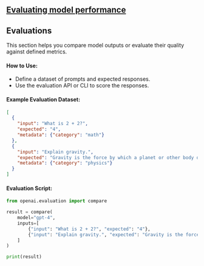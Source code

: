 ## [Evaluating model performance](https://platform.openai.com/docs/guides/evals)

## **Evaluations**
This section helps you compare model outputs or evaluate their quality against defined metrics.

#### How to Use:
- Define a dataset of prompts and expected responses.
- Use the evaluation API or CLI to score the responses.

#### Example Evaluation Dataset:
```json
[
  {
    "input": "What is 2 + 2?",
    "expected": "4",
    "metadata": {"category": "math"}
  },
  {
    "input": "Explain gravity.",
    "expected": "Gravity is the force by which a planet or other body draws objects toward its center.",
    "metadata": {"category": "physics"}
  }
]
```

#### Evaluation Script:
```python
from openai.evaluation import compare

result = compare(
    model="gpt-4",
    inputs=[
        {"input": "What is 2 + 2?", "expected": "4"},
        {"input": "Explain gravity.", "expected": "Gravity is the force..."}
    ]
)

print(result)
```

<br>
